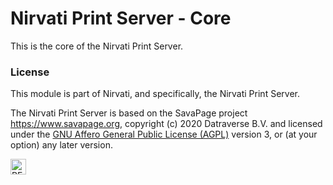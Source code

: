 <!-- 
    SPDX-FileCopyrightText: (c) 2020 Datraverse BV <info@datraverse.com> 
    SPDX-License-Identifier: AGPL-3.0-or-later 
-->

# Nirvati Print Server - Core

This is the core of the Nirvati Print Server.

### License

This module is part of Nirvati, and specifically, the Nirvati Print Server.

The Nirvati Print Server is based on the SavaPage project <https://www.savapage.org>,
copyright (c) 2020 Datraverse B.V. and licensed under the
[GNU Affero General Public License (AGPL)](https://www.gnu.org/licenses/agpl.html)
version 3, or (at your option) any later version.

[<img src="./img/reuse-horizontal.png" title="REUSE Compliant" alt="REUSE Software" height="25"/>](https://reuse.software/)
